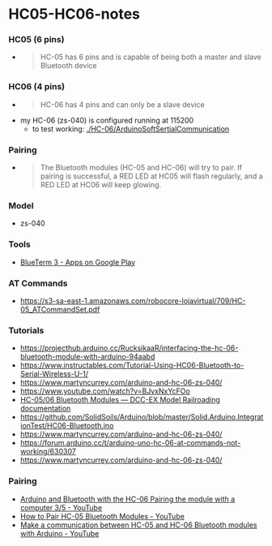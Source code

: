 HC05-HC06-notes
===============
### HC05 (6 pins)
- > HC-05 has 6 pins and is capable of being both a master and slave Bluetooth device

### HC06 (4 pins)
- > HC-06 has 4 pins and can only be a slave device
- my HC-06 (zs-040) is configured running at 115200
  - to test working: [./HC-06/ArduinoSoftSertialCommunication](./HC-06/ArduinoSoftSertialCommunication)

### Pairing
- > The Bluetooth modules (HC-05 and HC-06) will try to pair. If pairing is successful, a RED LED at HC05 will flash regularly, and a RED LED at HC06 will keep glowing.

### Model
- zs-040

### Tools
- [BlueTerm 3 - Apps on Google Play](https://play.google.com/store/apps/details?id=com.softhouse.blueterm3&pli=1)

### AT Commands
- https://s3-sa-east-1.amazonaws.com/robocore-lojavirtual/709/HC-05_ATCommandSet.pdf

### Tutorials
- https://projecthub.arduino.cc/RucksikaaR/interfacing-the-hc-06-bluetooth-module-with-arduino-94aabd
- https://www.instructables.com/Tutorial-Using-HC06-Bluetooth-to-Serial-Wireless-U-1/
- https://www.martyncurrey.com/arduino-and-hc-06-zs-040/
- https://www.youtube.com/watch?v=BJvxNxYcFOo
- [HC-05/06 Bluetooth Modules — DCC-EX Model Railroading documentation](https://dcc-ex.com/reference/hardware/bluetooth/hc-05-06.html#hc-05-vs-hc-06)
- https://github.com/SolidSoils/Arduino/blob/master/Solid.Arduino.IntegrationTest/HC06-Bluetooth.ino
- https://www.martyncurrey.com/arduino-and-hc-06-zs-040/
- https://forum.arduino.cc/t/arduino-uno-hc-06-at-commands-not-working/630307
- https://www.martyncurrey.com/arduino-and-hc-06-zs-040/

### Pairing
- [Arduino and Bluetooth with the HC-06 Pairing the module with a computer 3/5 - YouTube](https://www.youtube.com/watch?v=nkBtGI5g1a0)
- [How to Pair HC-05 Bluetooth Modules - YouTube](https://www.youtube.com/watch?v=BXXAcFOTnBo)
- [Make a communication between HC-05 and HC-06 Bluetooth modules with Arduino - YouTube](https://www.youtube.com/watch?v=Y2uwyUNt9ZM)
